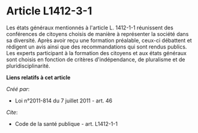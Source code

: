 # Article L1412-3-1

Les états généraux mentionnés à l'article L. 1412-1-1 réunissent des conférences de citoyens choisis de manière à représenter
la société dans sa diversité. Après avoir reçu une formation préalable, ceux-ci débattent et rédigent un avis ainsi que des
recommandations qui sont rendus publics. Les experts participant à la formation des citoyens et aux états généraux sont
choisis en fonction de critères d'indépendance, de pluralisme et de pluridisciplinarité.

**Liens relatifs à cet article**

_Créé par_:

  - Loi n°2011-814 du 7 juillet 2011 - art. 46

_Cite_:

  - Code de la santé publique - art. L1412-1-1
